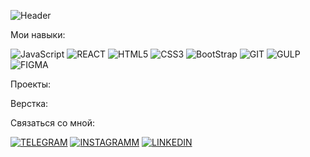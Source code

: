 ![Header](https://github.com/dmittryyyy/dmittryyyy/blob/main/assets/header.gif)

Мои навыки:

![JavaScript](https://img.shields.io/badge/JAVASCRIPT-D29026?style=for-the-badge&logo=javascript)
![REACT](https://img.shields.io/badge/REACT-black?style=for-the-badge&logo=REACT&logoColor=blue)
![HTML5](https://img.shields.io/badge/HTML5-orange?style=for-the-badge&logo=HTML5&logoColor=white)
![CSS3](https://img.shields.io/badge/CSS-blue?style=for-the-badge&logo=CSS3&logoColor=white)
![BootStrap](https://img.shields.io/badge/Bootstrap-531A50?style=for-the-badge&logo=bootstrap&logoColor=white)
![GIT](https://img.shields.io/badge/GIT-C34D0A?style=for-the-badge&logo=GIT&logoColor=white)
![GULP](https://img.shields.io/badge/GULP-C41E3A?style=for-the-badge&logo=GULP&logoColor=white)
![FIGMA](https://img.shields.io/badge/FIGMA-1B1116?style=for-the-badge&logo=FIGMA&logoColor=orange)




Проекты:


Верстка:


Связаться со мной:

[![TELEGRAM](https://img.shields.io/badge/TELEGRAM-blue?style=for-the-badge&logo=TELEGRAM&logoColor=blue)](https://t.me/dmittryyyyy)
[![INSTAGRAMM](https://img.shields.io/badge/INSTAGRAM-800080?style=for-the-badge&logo=INSTAGRAM&logoColor=white)](https://www.instagram.com/dmittryyyy/)
[![LINKEDIN](https://img.shields.io/badge/LINKEDIN-blue?style=for-the-badge&logo=LINKEDIN&logoColor=white)](https://www.linkedin.com/in/dmitriy-bolobchenko-92301a221/)


